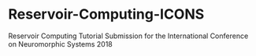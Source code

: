 # Reservoir-Computing-ICONS
Reservoir Computing Tutorial Submission for the International Conference on Neuromorphic Systems 2018
